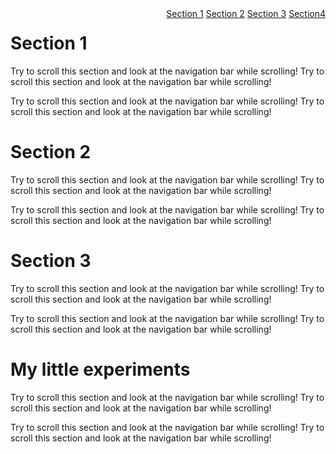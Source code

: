 <html>

<head>
	<meta charset="utf-8">
	<meta name="viewport" content="width=device-width, initial-scale=1, shrink-to-fit=no">
	<title>
		Homepage
	</title>
	
  <link rel="stylesheet" href="https://maxcdn.bootstrapcdn.com/bootstrap/4.4.1/css/bootstrap.min.css" integrity="sha384-9aIt2nRpC12Uk9gS9baDl411NQApFmC26EwAOH8WgZl5MYYxFfc+NcPb1dKGj7Sk" crossorigin="anonymous">

  <style type="text/css">
    #mainpage {
      position: relative;
    }
    nav.navbar {
      float: right;
    }
  </style>
</head>

<body>

<nav id="rightsidenav" class="navbar bg-transparent flex-column" role="navigation">  
  <nav class="nav nav-pills flex-column">
      <a class="nav-link" href="#section1">Section 1</a>
      <a class="nav-link" href="#section2">Section 2</a>
      <a class="nav-link" href="#section3">Section 3</a>
      <a class="nav-link" href="#section4">Section4</a>
  </nav>
</nav>

<div id="mainpage" data-spy="scroll" data-target="#rightsidenav" data-offset="0">
  <div class="bg-success">
    <h1 id="section1">Section 1</h1>
    <p>Try to scroll this section and look at the navigation bar while scrolling! Try to scroll this section and look at the navigation bar while scrolling!</p>
    <p>Try to scroll this section and look at the navigation bar while scrolling! Try to scroll this section and look at the navigation bar while scrolling!</p>
  </div>
  <div class="bg-warning">
    <h1 id="section2">Section 2</h1>
    <p>Try to scroll this section and look at the navigation bar while scrolling! Try to scroll this section and look at the navigation bar while scrolling!</p>
    <p>Try to scroll this section and look at the navigation bar while scrolling! Try to scroll this section and look at the navigation bar while scrolling!</p>
  </div>
  <div class="bg-success">
    <h1 id="section3">Section 3</h1>
    <p>Try to scroll this section and look at the navigation bar while scrolling! Try to scroll this section and look at the navigation bar while scrolling!</p>
    <p>Try to scroll this section and look at the navigation bar while scrolling! Try to scroll this section and look at the navigation bar while scrolling!</p>
  </div>
  <div class="bg-secondary">
    <h1 id="section4">My little experiments</h1>
    <p>Try to scroll this section and look at the navigation bar while scrolling! Try to scroll this section and look at the navigation bar while scrolling!</p>
    <p>Try to scroll this section and look at the navigation bar while scrolling! Try to scroll this section and look at the navigation bar while scrolling!</p>
  </div>
</div>
<!-- <div id="section41" class="container-fluid bg-danger" style="padding-top:70px;padding-bottom:70px">
  <h1>Section 4 Submenu 1</h1>
  <p>Try to scroll this section and look at the navigation bar while scrolling! Try to scroll this section and look at the navigation bar while scrolling!</p>
  <p>Try to scroll this section and look at the navigation bar while scrolling! Try to scroll this section and look at the navigation bar while scrolling!</p>
</div>
<div id="section42" class="container-fluid bg-info" style="padding-top:70px;padding-bottom:70px">
  <h1>Section 4 Submenu 2</h1>
  <p>Try to scroll this section and look at the navigation bar while scrolling! Try to scroll this section and look at the navigation bar while scrolling!</p>
  <p>Try to scroll this section and look at the navigation bar while scrolling! Try to scroll this section and look at the navigation bar while scrolling!</p> 
</div>-->


<!-- <li class="nav-item dropdown">
      <a class="nav-link dropdown-toggle" href="#" id="navbardrop" data-toggle="dropdown">
        Section 4
      </a>
      <div class="dropdown-menu">
        <a class="dropdown-item" href="#section41">Link 1</a>
        <a class="dropdown-item" href="#section42">Link 2</a>
      </div> 
    </li>-->

<!-- Adding JS -->
<script src="https://code.jquery.com/jquery-3.5.1.slim.min.js" integrity="sha384-DfXdz2htPH0lsSSs5nCTpuj/zy4C+OGpamoFVy38MVBnE+IbbVYUew+OrCXaRkfj" crossorigin="anonymous"></script>
<script src="https://cdn.jsdelivr.net/npm/popper.js@1.16.0/dist/umd/popper.min.js" integrity="sha384-Q6E9RHvbIyZFJoft+2mJbHaEWldlvI9IOYy5n3zV9zzTtmI3UksdQRVvoxMfooAo" crossorigin="anonymous"></script>
<script src="https://stackpath.bootstrapcdn.com/bootstrap/4.5.0/js/bootstrap.min.js" integrity="sha384-OgVRvuATP1z7JjHLkuOU7Xw704+h835Lr+6QL9UvYjZE3Ipu6Tp75j7Bh/kR0JKI" crossorigin="anonymous"></script>

</body>
</html>
